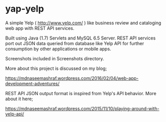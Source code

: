 # yap-yelp
A simple Yelp ( http://www.yelp.com/ ) like business review and cataloging web app with REST API services.

Built using Java (1.7) Servlets and MySQL 6.5 Server. REST API services port out JSON data queried from database like Yelp API for further consumption by other applications or mobile apps.

Screenshots included in Screenshots directory. 

More about this project is discussed on my blog;

https://mdnaseemashraf.wordpress.com/2016/02/04/web-app-development-adventures/

REST API JSON output format is inspired from Yelp's API behavior. More about it here;

https://mdnaseemashraf.wordpress.com/2015/11/10/playing-around-with-yelp-api/
